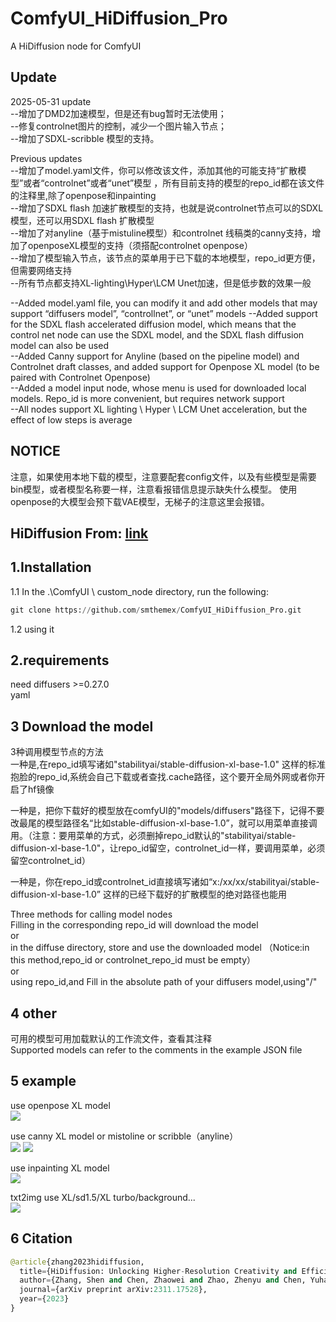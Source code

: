 # ComfyUI_HiDiffusion_Pro
A  HiDiffusion node for ComfyUI

Update
-----

2025-05-31 update      
--增加了DMD2加速模型，但是还有bug暂时无法使用；  
--修复controlnet图片的控制，减少一个图片输入节点；  
--增加了SDXL-scribble 模型的支持。   

Previous updates   
--增加了model.yaml文件，你可以修改该文件，添加其他的可能支持“扩散模型”或者“controlnet”或者“unet”模型 ，所有目前支持的模型的repo_id都在该文件的注释里,除了openpose和inpainting    
--增加了SDXL flash 加速扩散模型的支持，也就是说controlnet节点可以的SDXL模型，还可以用SDXL flash 扩散模型     
--增加了对anyline（基于mistuline模型）和controlnet 线稿类的canny支持，增加了openposeXL模型的支持（须搭配controlnet openpose）     
--增加了模型输入节点，该节点的菜单用于已下载的本地模型，repo_id更方便，但需要网络支持  
--所有节点都支持XL-lighting\Hyper\LCM Unet加速，但是低步数的效果一般  

--Added model.yaml file, you can modify it and add other models that may support “diffusers model”, “controllnet”, or “unet” models
--Added support for the SDXL flash accelerated diffusion model, which means that the control net node can use the SDXL model, and the SDXL flash diffusion model can also be used  
--Added Canny support for Anyline (based on the pipeline model) and Controlnet draft classes, and added support for Openpose XL model (to be paired with Controlnet Openpose)   
--Added a model input node, whose menu is used for downloaded local models. Repo_id is more convenient, but requires network support   
--All nodes support XL lighting \ Hyper \ LCM Unet acceleration, but the effect of low steps is average   


NOTICE
----
注意，如果使用本地下载的模型，注意要配套config文件，以及有些模型是需要bin模型，或者模型名称要一样，注意看报错信息提示缺失什么模型。  使用openpose的大模型会预下载VAE模型，无梯子的注意这里会报错。  

HiDiffusion  From: [link](https://github.com/megvii-research/HiDiffusion)  
----

1.Installation
-----
  1.1 In the .\ComfyUI \ custom_node directory, run the following:   
  
  ``` python 
  git clone https://github.com/smthemex/ComfyUI_HiDiffusion_Pro.git   
  ```
  1.2 using it
  
2.requirements  
----
need diffusers >=0.27.0  
yaml


3 Download the model 
----
  3种调用模型节点的方法   
  一种是,在repo_id填写诸如"stabilityai/stable-diffusion-xl-base-1.0" 这样的标准抱脸的repo_id,系统会自己下载或者查找.cache路径，这个要开全局外网或者你开启了hf镜像  
  
  一种是，把你下载好的模型放在comfyUI的"models/diffusers"路径下，记得不要改最尾的模型路径名“比如stable-diffusion-xl-base-1.0”，就可以用菜单直接调用。（注意：要用菜单的方式，必须删掉repo_id默认的"stabilityai/stable-diffusion-xl-base-1.0"，让repo_id留空，controlnet_id一样，要调用菜单，必须留空controlnet_id） 
  
  一种是，你在repo_id或controlnet_id直接填写诸如“x:/xx/xx/stabilityai/stable-diffusion-xl-base-1.0” 这样的已经下载好的扩散模型的绝对路径也能用
  
  Three methods for calling model nodes   
  Filling in the corresponding repo_id will download the model   
  or   
  in the diffuse directory, store and use the downloaded model  （Notice:in this method,repo_id or controlnet_repo_id must be empty）  
  or  
  using repo_id,and Fill in the absolute path of your diffusers model,using"/"   

4 other
----
可用的模型可用加载默认的工作流文件，查看其注释  
Supported models can refer to the comments in the example JSON file  

5 example
-----
use openpose XL model    
![](https://github.com/smthemex/ComfyUI_HiDiffusion_Pro/blob/main/example/example_pose.png)


use canny XL model or mistoline or scribble（anyline）   
![](https://github.com/smthemex/ComfyUI_HiDiffusion_Pro/blob/main/example/mistoline.png)
![](https://github.com/smthemex/ComfyUI_HiDiffusion_Pro/blob/main/example/canny.png)


use inpainting XL model  
![](https://github.com/smthemex/ComfyUI_HiDiffusion_Pro/blob/main/example/inpainting.png)

txt2img  use XL/sd1.5/XL turbo/background...   
![](https://github.com/smthemex/ComfyUI_HiDiffusion_Pro/blob/main/example/txt2img.png)
 

6 Citation
------

``` python  
@article{zhang2023hidiffusion,
  title={HiDiffusion: Unlocking Higher-Resolution Creativity and Efficiency in Pretrained Diffusion Models},
  author={Zhang, Shen and Chen, Zhaowei and Zhao, Zhenyu and Chen, Yuhao and Tang, Yao and Liang, Jiajun},
  journal={arXiv preprint arXiv:2311.17528},
  year={2023}
}
